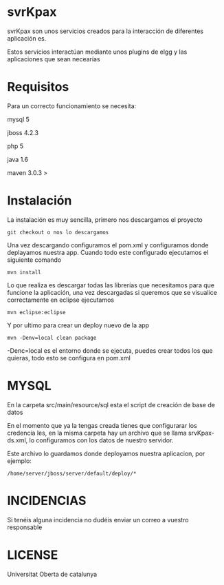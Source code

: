 # svrKpax

svrKpax son unos servicios creados para la interacción de diferentes aplicación es.

Estos servicios interactúan mediante unos plugins de elgg y las aplicaciones que sean necearías

# Requisitos

Para un correcto funcionamiento se necesita:

mysql 5

jboss 4.2.3

php 5

java 1.6

maven 3.0.3 >

# Instalación

La instalación es muy sencilla, primero nos descargamos el proyecto

    git checkout o nos lo descargamos 
    
Una vez descargando configuramos el pom.xml y configuramos donde deplayamos nuestra app. Cuando todo este configurado ejecutamos el siguiente comando

	mvn install

Lo que realiza es descargar todas las librerías que necesitamos para que funcione la aplicación, una vez descargadas si queremos que se visualice correctamente en eclipse ejecutamos

	mvn eclipse:eclipse

Y por ultimo para crear un deploy nuevo de la app

	mvn -Denv=local clean package

-Denc=local es el entorno donde se ejecuta, puedes crear todos los que quieras, todo esto se configura en pom.xml

# MYSQL

En la carpeta src/main/resource/sql esta el script de creación de base de datos

En el momento que ya la tengas creada tienes que configurarar los credencia les, en la misma carpeta hay un archivo que se llama srvKpax-ds.xml, lo configuramos con los datos de nuestro servidor.

Este archivo lo guardamos donde deployamos nuestra aplicacion, por ejemplo:

	/home/server/jboss/server/default/deploy/*

# INCIDENCIAS

Si tenéis alguna incidencia no dudéis enviar un correo a vuestro responsable

# LICENSE

Universitat Oberta de catalunya
